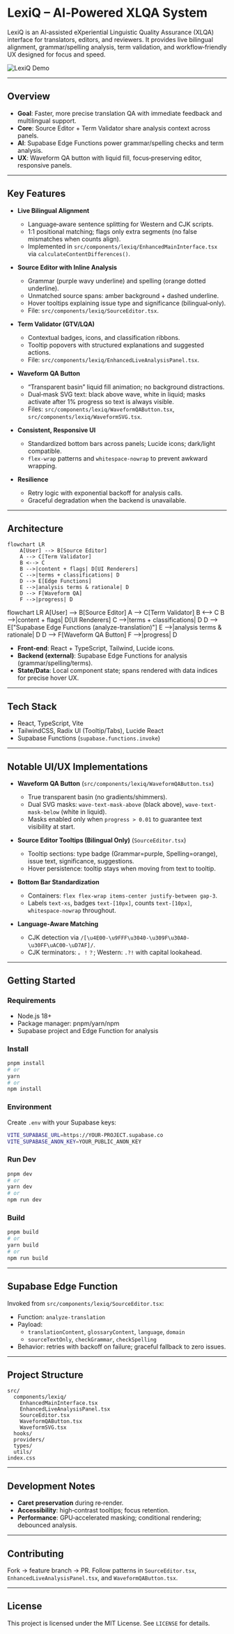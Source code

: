 # LexiQ – AI‑Powered XLQA System

LexiQ is an AI‑assisted eXperiential Linguistic Quality Assurance (XLQA) interface for translators, editors, and reviewers. It provides live bilingual alignment, grammar/spelling analysis, term validation, and workflow‑friendly UX designed for focus and speed.

![LexiQ Demo](docs/lexiq-demo.gif)

---

## Overview

- **Goal**: Faster, more precise translation QA with immediate feedback and multilingual support.
- **Core**: Source Editor + Term Validator share analysis context across panels.
- **AI**: Supabase Edge Functions power grammar/spelling checks and term analysis.
- **UX**: Waveform QA button with liquid fill, focus‑preserving editor, responsive panels.

---

## Key Features

- **Live Bilingual Alignment**
  - Language‑aware sentence splitting for Western and CJK scripts.
  - 1:1 positional matching; flags only extra segments (no false mismatches when counts align).
  - Implemented in `src/components/lexiq/EnhancedMainInterface.tsx` via `calculateContentDifferences()`.

- **Source Editor with Inline Analysis**
  - Grammar (purple wavy underline) and spelling (orange dotted underline).
  - Unmatched source spans: amber background + dashed underline.
  - Hover tooltips explaining issue type and significance (bilingual‑only).
  - File: `src/components/lexiq/SourceEditor.tsx`.

- **Term Validator (GTV/LQA)**
  - Contextual badges, icons, and classification ribbons.
  - Tooltip popovers with structured explanations and suggested actions.
  - File: `src/components/lexiq/EnhancedLiveAnalysisPanel.tsx`.

- **Waveform QA Button**
  - “Transparent basin” liquid fill animation; no background distractions.
  - Dual‑mask SVG text: black above wave, white in liquid; masks activate after 1% progress so text is always visible.
  - Files: `src/components/lexiq/WaveformQAButton.tsx`, `src/components/lexiq/WaveformSVG.tsx`.

- **Consistent, Responsive UI**
  - Standardized bottom bars across panels; Lucide icons; dark/light compatible.
  - `flex-wrap` patterns and `whitespace-nowrap` to prevent awkward wrapping.

- **Resilience**
  - Retry logic with exponential backoff for analysis calls.
  - Graceful degradation when the backend is unavailable.

---

## Architecture
```
flowchart LR
    A[User] --> B[Source Editor]
    A --> C[Term Validator]
    B <--> C
    B -->|content + flags| D[UI Renderers]
    C -->|terms + classifications| D
    D --> E[Edge Functions]
    E -->|analysis terms & rationale| D
    D --> F[Waveform QA]
    F -->|progress| D
```

flowchart LR
  A[User] --> B[Source Editor]
  A --> C[Term Validator]
  B <--> C
  B -->|content + flags| D[UI Renderers]
  C -->|terms + classifications| D
  D --> E["Supabase Edge Functions (analyze-translation)"]
  E -->|analysis terms & rationale| D
  D --> F[Waveform QA Button]
  F -->|progress| D

- **Front‑end**: React + TypeScript, Tailwind, Lucide icons.
- **Backend (external)**: Supabase Edge Functions for analysis (grammar/spelling/terms).
- **State/Data**: Local component state; spans rendered with data indices for precise hover UX.

---

## Tech Stack

- React, TypeScript, Vite
- TailwindCSS, Radix UI (Tooltip/Tabs), Lucide React
- Supabase Functions (`supabase.functions.invoke`)

---

## Notable UI/UX Implementations

- **Waveform QA Button** (`src/components/lexiq/WaveformQAButton.tsx`)
  - True transparent basin (no gradients/shimmers).
  - Dual SVG masks: `wave-text-mask-above` (black above), `wave-text-mask-below` (white in liquid).
  - Masks enabled only when `progress > 0.01` to guarantee text visibility at start.

- **Source Editor Tooltips (Bilingual Only)** (`SourceEditor.tsx`)
  - Tooltip sections: type badge (Grammar=purple, Spelling=orange), issue text, significance, suggestions.
  - Hover persistence: tooltip stays when moving from text to tooltip.

- **Bottom Bar Standardization**
  - Containers: `flex flex-wrap items-center justify-between gap-3`.
  - Labels `text-xs`, badges `text-[10px]`, counts `text-[10px]`, `whitespace-nowrap` throughout.

- **Language‑Aware Matching**
  - CJK detection via `/[\u4E00-\u9FFF\u3040-\u309F\u30A0-\u30FF\uAC00-\uD7AF]/`.
  - CJK terminators: `。！？`; Western: `.?!` with capital lookahead.

---

## Getting Started

### Requirements
- Node.js 18+
- Package manager: pnpm/yarn/npm
- Supabase project and Edge Function for analysis

### Install
```bash
pnpm install
# or
yarn
# or
npm install
```

### Environment
Create `.env` with your Supabase keys:
```bash
VITE_SUPABASE_URL=https://YOUR-PROJECT.supabase.co
VITE_SUPABASE_ANON_KEY=YOUR_PUBLIC_ANON_KEY
```

### Run Dev
```bash
pnpm dev
# or
yarn dev
# or
npm run dev
```

### Build
```bash
pnpm build
# or
yarn build
# or
npm run build
```

---

## Supabase Edge Function

Invoked from `src/components/lexiq/SourceEditor.tsx`:
- Function: `analyze-translation`
- Payload:
  - `translationContent`, `glossaryContent`, `language`, `domain`
  - `sourceTextOnly`, `checkGrammar`, `checkSpelling`
- Behavior: retries with backoff on failure; graceful fallback to zero issues.

---

## Project Structure

```
src/
  components/lexiq/
    EnhancedMainInterface.tsx
    EnhancedLiveAnalysisPanel.tsx
    SourceEditor.tsx
    WaveformQAButton.tsx
    WaveformSVG.tsx
  hooks/
  providers/
  types/
  utils/
index.css
```

---

## Development Notes

- **Caret preservation** during re‑render.
- **Accessibility**: high‑contrast tooltips; focus retention.
- **Performance**: GPU‑accelerated masking; conditional rendering; debounced analysis.

---

## Contributing

Fork → feature branch → PR. Follow patterns in `SourceEditor.tsx`, `EnhancedLiveAnalysisPanel.tsx`, and `WaveformQAButton.tsx`.

---

## License

This project is licensed under the MIT License. See `LICENSE` for details.

